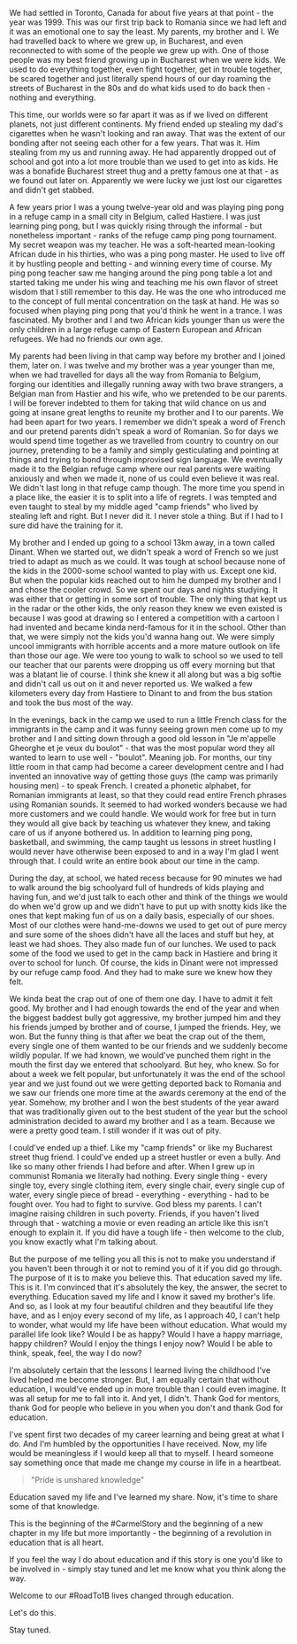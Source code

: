 We had settled in Toronto, Canada for about five years at that point - the year was 1999. This was our first trip back to Romania since we had left and it was an emotional one to say the least. My parents, my brother and I. We had travelled back to where we grew up, in Bucharest, and even reconnected to with some of the people we grew up with. One of those people was my best friend growing up in Bucharest when we were kids. We used to do everything together, even fight together, get in trouble together, be scared together and just literally spend hours of our day roaming the streets of Bucharest in the 80s and do what kids used to do back then - nothing and everything.

This time, our worlds were so far apart it was as if we lived on different planets, not just different continents. My friend ended up stealing my dad's cigarettes when he wasn't looking and ran away. That was the extent of our bonding after not seeing each other for a few years. That was it. Him stealing from my us and running away. He had apparently dropped out of school and got into a lot more trouble than we used to get into as kids. He was a bonafide Bucharest street thug and a pretty famous one at that - as we found out later on. Apparently we were lucky we just lost our cigarettes and didn't get stabbed.

A few years prior I was a young twelve-year old and was playing ping pong in a refuge camp in a small city in Belgium, called Hastiere. I was just learning ping pong, but I was quickly rising through the informal - but nonetheless important - ranks of the refuge camp ping pong tournament. My secret weapon was my teacher. He was a soft-hearted mean-looking African dude in his thirties, who was a ping pong master. He used to live off it by hustling people and betting - and winning every time of course. My ping pong teacher saw me hanging around the ping pong table a lot and started taking me under his wing and teaching me his own flavor of street wisdom that I still remember to this day. He was the one who introduced me to the concept of full mental concentration on the task at hand. He was so focused when playing ping pong that you'd think he went in a trance. I was fascinated. My brother and I and two African kids younger than us were the only children in a large refuge camp of Eastern European and African refugees. We had no friends our own age.

My parents had been living in that camp way before my brother and I joined them, later on. I was twelve and my brother was a year younger than me, when we had travelled for days all the way from Romania to Belgium, forging our identities and illegally running away with two brave strangers, a Belgian man from Hastier and his wife, who we pretended to be our parents. I will be forever indebted to them for taking that wild chance on us and going at insane great lengths to reunite my brother and I to our parents. We had been apart for two years. I remember we didn't speak a word of French and our pretend parents didn't speak a word of Romanian. So for days we would spend time together as we travelled from country to country on our journey, pretending to be a family and simply gesticulating and pointing at things and trying to bond through improvised sign language. We eventually made it to the Belgian refuge camp where our real parents were waiting anxiously and when we made it, none of us could even believe it was real. We didn't last long in that refuge camp though. The more time you spend in a place like, the easier it is to split into a life of regrets. I was tempted and even taught to steal by my middle aged "camp friends" who lived by stealing left and right. But I never did it. I never stole a thing. But if I had to I sure did have the training for it.

My brother and I ended up going to a school 13km away, in a town called Dinant. When we started out, we didn't speak a word of French so we just tried to adapt as much as we could. It was tough at school because none of the kids in the 2000-some school wanted to play with us. Except one kid. But when the popular kids reached out to him he dumped my brother and I and chose the cooler crowd. So we spent our days and nights studying. It was either that or getting in some sort of trouble. The only thing that kept us in the radar or the other kids, the only reason they knew we even existed is because I was good at drawing so I entered a competition with a cartoon I had invented and became kinda nerd-famous for it in the school. Other than that, we were simply not the kids you'd wanna hang out. We were simply uncool immigrants with horrible accents and a more mature outlook on life than those our age. We were too young to walk to school so we used to tell our teacher that our parents were dropping us off every morning but that was a blatant lie of course. I think she knew it all along but was a big softie and didn't call us out on it and never reported us. We walked a few kilometers every day from Hastiere to Dinant to and from the bus station and took the bus most of the way.

In the evenings, back in the camp we used to run a little French class for the immigrants in the camp and it was funny seeing grown men come up to my brother and I and sitting down through a good old lesson in "Je m'appelle Gheorghe et je veux du boulot" - that was the most popular word they all wanted to learn to use well - "boulot". Meaning job. For months, our tiny little room in that camp had become a career development centre and I had invented an innovative way of getting those guys (the camp was primarily housing men) - to speak French. I created a phonetic alphabet, for Romanian immigrants at least, so that they could read entire French phrases using Romanian sounds. It seemed to had worked wonders because we had more customers and we could handle. We would work for free but in turn they would all give back by teaching us whatever they knew, and taking care of us if anyone bothered us. In addition to learning ping pong, basketball, and swimming, the camp taught us lessons in street hustling I would never have otherwise been exposed to and in a way I'm glad I went through that. I could write an entire book about our time in the camp.

During the day, at school, we hated recess because for 90 minutes we had to walk around the big schoolyard full of hundreds of kids playing and having fun, and we'd just talk to each other and think of the things we would do when we'd grow up and we didn't have to put up with snotty kids like the ones that kept making fun of us on a daily basis, especially of our shoes. Most of our clothes were hand-me-downs we used to get out of pure mercy and sure some of the shoes didn't have all the laces and stuff but hey, at least we had shoes. They also made fun of our lunches. We used to pack some of the food we used to get in the camp back in Hastiere and bring it over to school for lunch. Of course, the kids in Dinant were not impressed by our refuge camp food. And they had to make sure we knew how they felt.

We kinda beat the crap out of one of them one day. I have to admit it felt good. My brother and I had enough towards the end of the year and when the biggest baddest bully got aggressive, my brother jumped him and they his friends jumped by brother and of course, I jumped the friends. Hey, we won. But the funny thing is that after we beat the crap out of the them, every single one of them wanted to be our friends and we suddenly become wildly popular. If we had known, we would've punched them right in the mouth the first day we entered that schoolyard. But hey, who knew. So for about a week we felt popular, but unfortunately it was the end of the school year and we just found out we were getting deported back to Romania and we saw our friends one more time at the awards ceremony at the end of the year. Somehow, my brother and I won the best students of the year award that was traditionally given out to the best student of the year but the school administration decided to award my brother and I as a team. Because we were a pretty good team. I still wonder if it was out of pity.

I could've ended up a thief. Like my "camp friends" or like my Bucharest street thug friend. I could've ended up a street hustler or even a bully. And like so many other friends I had before and after. When I grew up in communist Romania we literally had nothing. Every single thing - every single toy, every single clothing item, every single chair, every single cup of water, every single piece of bread - everything - everything - had to be fought over. You had to fight to survive. God bless my parents. I can't imagine raising children in such poverty. Friends, if you haven't lived through that - watching a movie or even reading an article like this isn't enough to explain it. If you did have a tough life - then welcome to the club, you know exactly what I'm talking about.

But the purpose of me telling you all this is not to make you understand if you haven't been through it or not to remind you of it if you did go through. The purpose of it is to make you believe this. That education saved my life. This is it. I'm convinced that it's absolutely the key, the answer, the secret to everything. Education saved my life and I know it saved my brother's life. And so, as I look at my four beautiful children and they beautiful life they have, and as I enjoy every second of my life, as I approach 40, I can't help to wonder, what would my life have been without education. What would my parallel life look like? Would I be as happy? Would I have a happy marriage, happy children? Would I enjoy the things I enjoy now? Would I be able to think, speak, feel, the way I do now?

I'm absolutely certain that the lessons I learned living the childhood I've lived helped me become stronger. But, I am equally certain that without education, I would've ended up in more trouble than I could even imagine. It was all setup for me to fall into it. And yet, I didn't. Thank God for mentors, thank God for people who believe in you when you don't and thank God for education.

I've spent first two decades of my career learning and being great at what I do. And I'm humbled by the opportunities I have received. Now, my life would be meaningless if I would keep all that to myself. I heard someone say something once that made me change my course in life in a heartbeat.

> "Pride is unshared knowledge"

Education saved my life and I've learned my share. Now, it's time to share some of that knowledge.

This is the beginning of the #CarmelStory and the beginning of a new chapter in my life but more importantly - the beginning of a revolution in education that is all heart.

If you feel the way I do about education and if this story is one you'd like to be involved in - simply stay tuned and let me know what you think along the way.

Welcome to our #RoadTo1B lives changed through education.

Let's do this.

Stay tuned.

